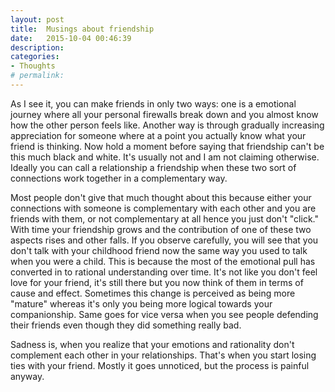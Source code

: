 ```yaml
---
layout: post
title:  Musings about friendship
date:   2015-10-04 00:46:39
description:
categories:
- Thoughts
# permalink: 
---
```


As I see it, you can make friends in only two ways: one is a emotional journey
where all your personal firewalls break down and you almost know how the other
person feels like. Another way is through gradually increasing appreciation for
someone where at a point you actually know what your friend is thinking. Now
hold a moment before saying that friendship can't be this much black and white.
It's usually not and I am not claiming otherwise. Ideally you can call a
relationship a friendship when these two sort of connections work together in a
complementary way.  

Most people don't give that much thought about this because either your
connections with someone is complementary with each other and you are friends
with them, or not complementary at all hence you just don't "click." With time
your friendship grows and the contribution of one of these two aspects rises and
other falls. If you observe carefully, you will see that you don't talk with
your childhood friend now the same way you used to talk when you were a child.
This is because the most of the emotional pull has converted in to rational
understanding over time. It's not like you don't feel love for your friend, it's
still there but you now think of them in terms of cause and effect. Sometimes
this change is perceived as being more "mature" whereas it's only you being more
logical towards your companionship. Same goes for vice versa when you see people
defending their friends even though they did something really bad.  

Sadness is, when you realize that your emotions and rationality don't complement
each other in your relationships. That's when you start losing ties with your
friend. Mostly it goes unnoticed, but the process is painful anyway.

